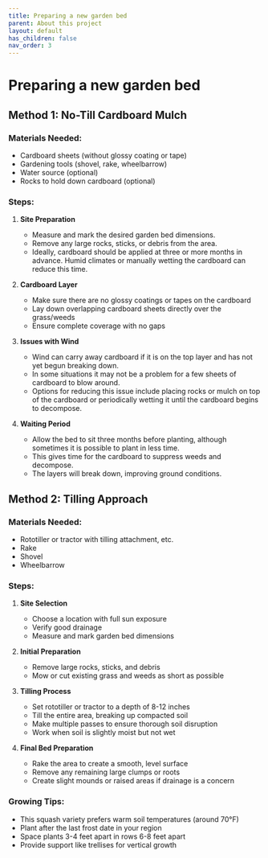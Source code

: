 ```yaml
---
title: Preparing a new garden bed
parent: About this project
layout: default
has_children: false
nav_order: 3
---
```


# Preparing a new garden bed

## Method 1: No-Till Cardboard Mulch

### Materials Needed:
- Cardboard sheets (without glossy coating or tape)
- Gardening tools (shovel, rake, wheelbarrow)
- Water source (optional)
- Rocks to hold down cardboard (optional)

### Steps:
1. **Site Preparation**
   - Measure and mark the desired garden bed dimensions.
   - Remove any large rocks, sticks, or debris from the area.
   - Ideally, cardboard should be applied at three or more months in advance. Humid climates or manually wetting the cardboard can reduce this time.

2. **Cardboard Layer**
   - Make sure there are no glossy coatings or tapes on the cardboard
   - Lay down overlapping cardboard sheets directly over the grass/weeds
   - Ensure complete coverage with no gaps

3. **Issues with Wind**
   - Wind can carry away cardboard if it is on the top layer and has not yet begun breaking down.
   - In some situations it may not be a problem for a few sheets of cardboard to blow around.
   - Options for reducing this issue include placing rocks or mulch on top of the cardboard or periodically wetting it until the cardboard begins to decompose.

5. **Waiting Period**
   - Allow the bed to sit three months before planting, although sometimes it is possible to plant in less time.
   - This gives time for the cardboard to suppress weeds and decompose.
   - The layers will break down, improving ground conditions.

## Method 2: Tilling Approach

### Materials Needed:
- Rototiller or tractor with tilling attachment, etc.
- Rake
- Shovel
- Wheelbarrow

### Steps:
1. **Site Selection**
   - Choose a location with full sun exposure
   - Verify good drainage
   - Measure and mark garden bed dimensions

2. **Initial Preparation**
   - Remove large rocks, sticks, and debris
   - Mow or cut existing grass and weeds as short as possible

3. **Tilling Process**
   - Set rototiller or tractor to a depth of 8-12 inches
   - Till the entire area, breaking up compacted soil
   - Make multiple passes to ensure thorough soil disruption
   - Work when soil is slightly moist but not wet

4. **Final Bed Preparation**
   - Rake the area to create a smooth, level surface
   - Remove any remaining large clumps or roots
   - Create slight mounds or raised areas if drainage is a concern


### Growing Tips:
- This squash variety prefers warm soil temperatures (around 70°F)
- Plant after the last frost date in your region
- Space plants 3-4 feet apart in rows 6-8 feet apart
- Provide support like trellises for vertical growth
